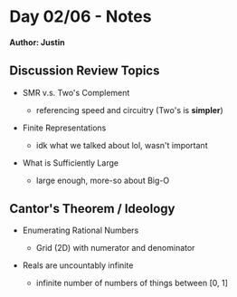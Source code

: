 # Day 02/06 - Notes

#### Author: Justin

## Discussion Review Topics

- SMR v.s. Two's Complement

  - referencing speed and circuitry (Two's is **simpler**)

- Finite Representations

  - idk what we talked about lol, wasn't important

- What is Sufficiently Large
  - large enough, more-so about Big-O

## Cantor's Theorem / Ideology

- Enumerating Rational Numbers

  - Grid (2D) with numerator and denominator

- Reals are uncountably infinite

  - infinite number of numbers of things between [0, 1]
